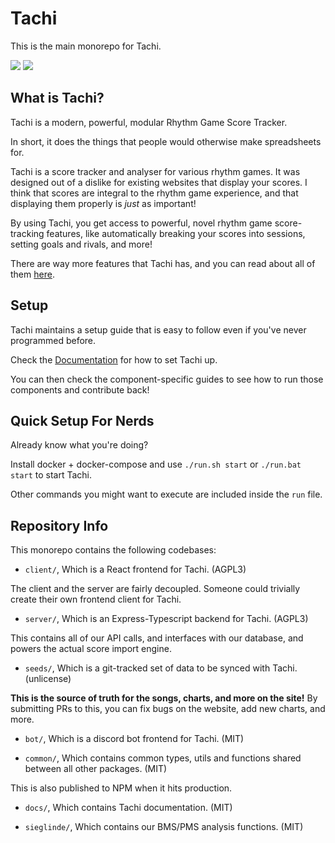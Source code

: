 # Tachi

This is the main monorepo for Tachi.

![](.github/img/tachi.png)
![](.github/img/tachi-2.png)

## What is Tachi?

Tachi is a modern, powerful, modular Rhythm Game Score Tracker.

In short, it does the things that people would otherwise make spreadsheets for.

Tachi is a score tracker and analyser for various rhythm games.
It was designed out of a dislike for existing websites that display your scores.
I think that scores are integral to the rhythm game experience, and that displaying them
properly is _just_ as important!

By using Tachi, you get access to powerful, novel rhythm game score-tracking features, like automatically breaking your scores into sessions, setting goals and rivals, and more!

There are way more features that Tachi has, and you can read about all of them [here](https://docs.tachi.ac/wiki/features).

## Setup

Tachi maintains a setup guide that is easy to follow even if you've never programmed before.

Check the [Documentation](https://docs.tachi.ac/contributing/setup) for how to set Tachi up.

You can then check the component-specific guides to see how to run those components and contribute back!

## Quick Setup For Nerds

Already know what you're doing?

Install docker + docker-compose and use `./run.sh start` or `./run.bat start` to start Tachi.

Other commands you might want to execute are included inside the `run` file.

## Repository Info

This monorepo contains the following codebases:

- `client/`, Which is a React frontend for Tachi. (AGPL3)

The client and the server are fairly decoupled. Someone could trivially create their own frontend client for Tachi.

- `server/`, Which is an Express-Typescript backend for Tachi. (AGPL3)

This contains all of our API calls, and interfaces with our database, and powers the actual score import engine.

- `seeds/`, Which is a git-tracked set of data to be synced with Tachi. (unlicense)

**This is the source of truth for the songs, charts, and more on the site!**
By submitting PRs to this, you can fix bugs on the website, add new charts, and more.

- `bot/`, Which is a discord bot frontend for Tachi. (MIT)

- `common/`, Which contains common types, utils and functions shared between all other packages. (MIT)

This is also published to NPM when it hits production.

- `docs/`, Which contains Tachi documentation. (MIT)

- `sieglinde/`, Which contains our BMS/PMS analysis functions. (MIT)
